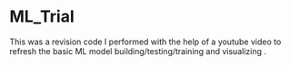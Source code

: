 # ML_Trial
This was a revision code I performed with the help of a youtube video to refresh the basic ML model building/testing/training and visualizing . 
